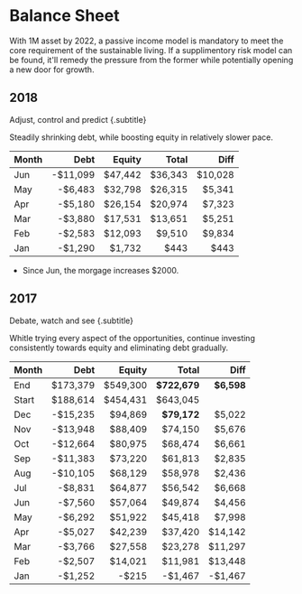 # Balance Sheet

With 1M asset by 2022, a passive income model is mandatory to meet the core requirement of the sustainable living. If a supplimentory risk model can be found, it'll remedy the pressure from the former while potentially opening a new door for growth.


## 2018
Adjust, control and predict {.subtitle}

Steadily shrinking debt, while boosting equity in relatively slower pace. 

| Month |    Debt  |  Equity  |        Total |    Diff |
| ----- | -------: | -------: | -----------: | ------: |
| Jun   |-$11,099  | $47,442  |      $36,343 | $10,028 |
| May   | -$6,483  | $32,798  |      $26,315 |  $5,341 |
| Apr   | -$5,180  | $26,154  |      $20,974 |  $7,323 |
| Mar   | -$3,880  | $17,531  |      $13,651 |  $5,251 |
| Feb   | -$2,583  | $12,093  |       $9,510 |  $9,834 |
| Jan   | -$1,290  |  $1,732  |         $443 |    $443 |

- Since Jun, the morgage increases $2000.

## 2017
Debate, watch and see {.subtitle}

Whitle trying every aspect of the opportunities, continue investing consistently towards equity and eliminating debt gradually.

| Month |     Debt |   Equity |        Total |     Diff |
| ----- | -------: | -------: | -----------: |  ------: |
| End   | $173,379 | $549,300 | **$722,679** |**$6,598**|
| Start | $188,614 | $454,431 |   $643,045   |          |
| Dec   | -$15,235 |  $94,869 |  **$79,172** |   $5,022 |
| Nov   | -$13,948 |  $88,409 |      $74,150 |   $5,676 |
| Oct   | -$12,664 |  $80,975 |      $68,474 |   $6,661 |
| Sep   | -$11,383 |  $73,220 |      $61,813 |   $2,835 |
| Aug   | -$10,105 |  $68,129 |      $58,978 |   $2,436 |
| Jul   |  -$8,831 |  $64,877 |      $56,542 |   $6,668 |
| Jun   |  -$7,560 |  $57,064 |      $49,874 |   $4,456 |
| May   |  -$6,292 |  $51,922 |      $45,418 |   $7,998 |
| Apr   |  -$5,027 |  $42,239 |      $37,420 |  $14,142 |
| Mar   |  -$3,766 |  $27,558 |      $23,278 |  $11,297 |
| Feb   |  -$2,507 |  $14,021 |      $11,981 |  $13,448 |
| Jan   |  -$1,252 |    -$215 |      -$1,467 |  -$1,467 |
